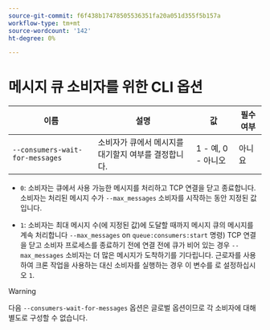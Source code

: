 ```yaml
---
source-git-commit: f6f438b17478505536351fa20a051d355f5b157a
workflow-type: tm+mt
source-wordcount: '142'
ht-degree: 0%

---
```

# 메시지 큐 소비자를 위한 CLI 옵션

| 이름 | 설명 | 값 | 필수 여부 |
|------|-------------|-------|----------|
| `--consumers-wait-for-messages` | 소비자가 큐에서 메시지를 대기할지 여부를 결정합니다. | 1 - 예, 0 - 아니오 | 아니요 |

* `0`: 소비자는 큐에서 사용 가능한 메시지를 처리하고 TCP 연결을 닫고 종료합니다. 소비자는 처리된 메시지 수가 `--max_messages` 소비자를 시작하는 동안 지정된 값입니다.

* `1`: 소비자는 최대 메시지 수(에 지정된 값)에 도달할 때까지 메시지 큐의 메시지를 계속 처리합니다 `--max_messages` on `queue:consumers:start` 명령) TCP 연결을 닫고 소비자 프로세스를 종료하기 전에 연결 전에 큐가 비어 있는 경우 `--max_messages` 소비자는 더 많은 메시지가 도착하기를 기다립니다. 근로자를 사용하여 크론 작업을 사용하는 대신 소비자를 실행하는 경우 이 변수를 로 설정하십시오 `1`.

>[!WARNING]
>
>다음 `--consumers-wait-for-messages` 옵션은 글로벌 옵션이므로 각 소비자에 대해 별도로 구성할 수 없습니다.
